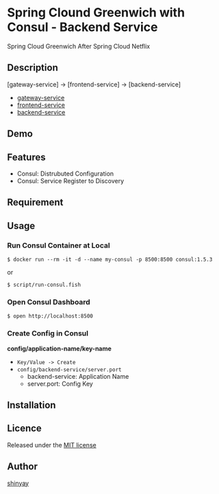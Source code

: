 # Spring Clound Greenwich with Consul - Backend Service

Spring Cloud Greenwich After Spring Cloud Netflix

## Description

[gateway-service] -> [frontend-service] -> [backend-service]

- [gateway-service](https://github.com/shinyay/spring-cloud-greenwich-consul-gateway-gs)
- [frontend-service](https://github.com/shinyay/spring-cloud-greenwich-consul-frontend-gs)
- [backend-service](https://github.com/shinyay/spring-cloud-greenwich-consul-backend-gs)

## Demo

## Features

- Consul: Distrubuted Configuration
- Consul: Service Register to Discovery

## Requirement

## Usage

### Run Consul Container at Local

```
$ docker run --rm -it -d --name my-consul -p 8500:8500 consul:1.5.3
```
or
```
$ script/run-consul.fish
```

### Open Consul Dashboard

```
$ open http://localhost:8500
```

### Create Config in Consul

**config/application-name/key-name**

- `Key/Value -> Create`
- `config/backend-service/server.port`
  - backend-service: Application Name
  - server.port: Config Key


## Installation

## Licence

Released under the [MIT license](https://gist.githubusercontent.com/shinyay/56e54ee4c0e22db8211e05e70a63247e/raw/34c6fdd50d54aa8e23560c296424aeb61599aa71/LICENSE)

## Author

[shinyay](https://github.com/shinyay)
